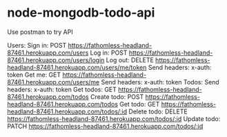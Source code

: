 # node-mongodb-todo-api
Use postman to try API

Users:
  Sign in: POST https://fathomless-headland-87461.herokuapp.com/users
  Log in: POST https://fathomless-headland-87461.herokuapp.com/users/login
  Log out: DELETE https://fathomless-headland-87461.herokuapp.com/users/me/token
            Send headers: x-auth: token
  Get me: GET https://fathomless-headland-87461.herokuapp.com/users/me
            Send headers: x-auth: token
Todos:
            Send headers: x-auth: token
  Get todos: GET https://fathomless-headland-87461.herokuapp.com/todos
  Create todo: POST https://fathomless-headland-87461.herokuapp.com/todos
  Get todo: GET https://fathomless-headland-87461.herokuapp.com/todos/:id
  Delete todo: DELETE https://fathomless-headland-87461.herokuapp.com/todos/:id
  Update todo: PATCH https://fathomless-headland-87461.herokuapp.com/todos/:id
